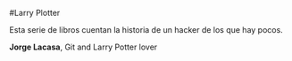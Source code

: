 
#Larry Plotter

Esta serie de libros cuentan la historia de un hacker de los que hay pocos.

**Jorge Lacasa**, Git and Larry Potter lover
